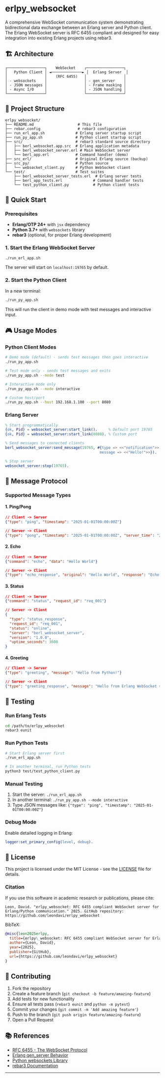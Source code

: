 # erlpy_websocket

A comprehensive WebSocket communication system demonstrating bidirectional data exchange between an Erlang server and Python client. The Erlang WebSocket server is RFC 6455 compliant and designed for easy integration into existing Erlang projects using rebar3.

## 🏗️ Architecture

```
┌─────────────────┐    WebSocket    ┌─────────────────┐
│   Python Client │ ◄──────────────► │  Erlang Server  │
│                 │    (RFC 6455)   │                 │
│ - websockets    │                 │ - gen_server    │
│ - JSON messages │                 │ - Frame masking │
│ - Async I/O     │                 │ - JSON handling │
└─────────────────┘                 └─────────────────┘
```

## 📁 Project Structure

```
erlpy_websocket/
├── README.md                    # This file
├── rebar.config                 # rebar3 configuration
├── run_erl_app.sh              # Erlang server startup script
├── run_py_app.sh               # Python client startup script
├── src/                        # rebar3 standard source directory
│   ├── berl_websocket.app.src  # Erlang application metadata
│   ├── berl_websocket_server.erl # Main WebSocket server
│   └── berl_app.erl            # Command handler (demo)
├── src_erl/                    # Original Erlang source (backup)
├── src_py/                     # Python source
│   └── websocket_client.py     # Python WebSocket client
└── test/                       # Test suites
    ├── berl_websocket_server_tests.erl  # Erlang server tests
    ├── berl_app_tests.erl              # Command handler tests
    └── test_python_client.py           # Python client tests
```

## 🚀 Quick Start

### Prerequisites

- **Erlang/OTP 24+** with `jsx` dependency
- **Python 3.7+** with `websockets` library
- **rebar3** (optional, for proper Erlang development)

### 1. Start the Erlang WebSocket Server

```bash
./run_erl_app.sh
```

The server will start on `localhost:19765` by default.

### 2. Start the Python Client

In a new terminal:

```bash
./run_py_app.sh
```

This will run the client in demo mode with test messages and interactive input.

## 🎮 Usage Modes

### Python Client Modes

```bash
# Demo mode (default) - sends test messages then goes interactive
./run_py_app.sh

# Test mode only - sends test messages and exits
./run_py_app.sh --mode test

# Interactive mode only
./run_py_app.sh --mode interactive

# Custom host/port
./run_py_app.sh --host 192.168.1.100 --port 8080
```

### Erlang Server

```erlang
% Start programmatically
{ok, Pid} = websocket_server:start_link().     % Default port 19765
{ok, Pid} = websocket_server:start_link(8080). % Custom port

% Send messages to connected clients
berl_websocket_server:send_message(19765, #{type => <<"notification">>, 
                                           message => <<"Hello!">>}).

% Stop server
websocket_server:stop(19765).
```

## 📨 Message Protocol

### Supported Message Types

#### 1. Ping/Pong
```json
// Client -> Server
{"type": "ping", "timestamp": "2025-01-01T00:00:00Z"}

// Server -> Client
{"type": "pong", "timestamp": "2025-01-01T00:00:00Z", "server_time": "2025-01-01T00:00:01Z"}
```

#### 2. Echo
```json
// Client -> Server
{"command": "echo", "data": "Hello World"}

// Server -> Client
{"type": "echo_response", "original": "Hello World", "response": "Echo: Hello World"}
```

#### 3. Status
```json
// Client -> Server
{"command": "status", "request_id": "req_001"}

// Server -> Client
{
  "type": "status_response",
  "request_id": "req_001",
  "status": "online",
  "server": "berl_websocket_server",
  "version": "1.0.0",
  "uptime_seconds": 3600
}
```

#### 4. Greeting
```json
// Client -> Server
{"type": "greeting", "message": "Hello from Python!"}

// Server -> Client
{"type": "greeting_response", "message": "Hello from Erlang WebSocket server!", "received": "Hello from Python!"}
```

## 🧪 Testing

### Run Erlang Tests

```bash
cd /path/to/erlpy_websocket
rebar3 eunit
```

### Run Python Tests

```bash
# Start Erlang server first
./run_erl_app.sh

# In another terminal, run Python tests
python3 test/test_python_client.py
```

### Manual Testing

1. Start the server: `./run_erl_app.sh`
2. In another terminal: `./run_py_app.sh --mode interactive`
3. Type JSON messages like: `{"type": "ping", "timestamp": "2025-01-01T00:00:00Z"}`


### Debug Mode

Enable detailed logging in Erlang:
```erlang
logger:set_primary_config(level, debug).
```

## 📄 License

This project is licensed under the MIT License - see the [LICENSE](LICENSE) file for details.

### Citation

If you use this software in academic research or publications, please cite:

```
Leon, David. "erlpy_websocket: RFC 6455 compliant WebSocket server for Erlang/Python communication." 2025. GitHub repository: https://github.com/leondavi/erlpy_websocket
```

BibTeX:
```bibtex
@misc{leon2025erlpy,
  title={erlpy\_websocket: RFC 6455 compliant WebSocket server for Erlang/Python communication},
  author={Leon, David},
  year={2025},
  publisher={GitHub},
  url={https://github.com/leondavi/erlpy_websocket}
}
```

## 🤝 Contributing

1. Fork the repository
2. Create a feature branch (`git checkout -b feature/amazing-feature`)
3. Add tests for new functionality
4. Ensure all tests pass (`rebar3 eunit` and `python -m pytest`)
5. Commit your changes (`git commit -m 'Add amazing feature'`)
6. Push to the branch (`git push origin feature/amazing-feature`)
7. Open a Pull Request

## 📚 References

- [RFC 6455 - The WebSocket Protocol](https://tools.ietf.org/html/rfc6455)
- [Erlang gen_server Behavior](https://erlang.org/doc/man/gen_server.html)
- [Python websockets Library](https://websockets.readthedocs.io/)
- [rebar3 Documentation](https://rebar3.org/docs/)

---
